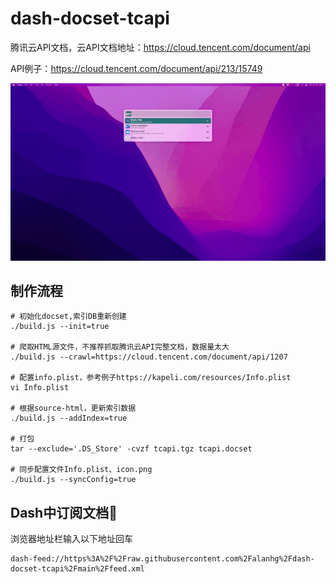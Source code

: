 # dash-docset-tcapi

腾讯云API文档，云API文档地址：https://cloud.tencent.com/document/api

API例子：https://cloud.tencent.com/document/api/213/15749


![](./docs/screenshot.gif)

## 制作流程

```shell
# 初始化docset,索引DB重新创建
./build.js --init=true

# 爬取HTML源文件，不推荐抓取腾讯云API完整文档，数据量太大
./build.js --crawl=https://cloud.tencent.com/document/api/1207

# 配置info.plist，参考例子https://kapeli.com/resources/Info.plist
vi Info.plist

# 根据source-html，更新索引数据
./build.js --addIndex=true

# 打包
tar --exclude='.DS_Store' -cvzf tcapi.tgz tcapi.docset

# 同步配置文件Info.plist、icon.png
./build.js --syncConfig=true
```

## Dash中订阅文档🔔

浏览器地址栏输入以下地址回车

```
dash-feed://https%3A%2F%2Fraw.githubusercontent.com%2Falanhg%2Fdash-docset-tcapi%2Fmain%2Ffeed.xml
```



